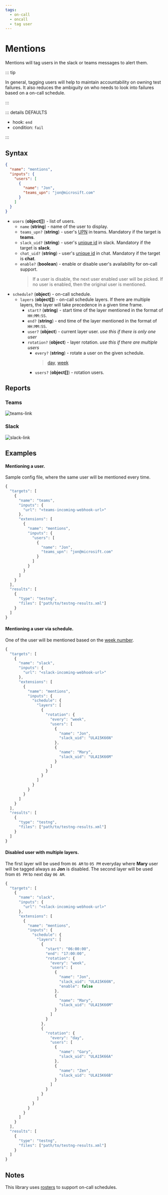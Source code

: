 ```yaml
---
tags:
  - on-call
  - oncall
  - tag user
---
```


# Mentions

Mentions will tag users in the slack or teams messages to alert them.

::: tip

In general, tagging users will help to maintain accountability on owning test failures. It also reduces the ambiguity on who needs to look into failures based on a on-call schedule. 

:::

::: details DEFAULTS

- hook: `end`
- condition: `fail`

:::

## Syntax

```json
{
  "name": "mentions",
  "inputs": {
    "users": [
      {
        "name": "Jon",
        "teams_upn": "jon@microsift.com"
      }
    ]
  }
}
```


- `users` (**object[]**) - list of users.
  - `name` (**string**) - name of the user to display.
  - `teams_upn?` (**string**) - user's [UPN](https://docs.microsoft.com/en-us/azure/active-directory/hybrid/plan-connect-userprincipalname) in teams. Mandatory if the target is **teams**.
  - `slack_uid?` (**string**) - user's [unique id](https://www.workast.com/help/articles/61000165203) in slack. Mandatory if the target is **slack**.
  - `chat_uid?` (**string**) - user's [unique id](https://stackoverflow.com/a/58923385) in chat. Mandatory if the target is **chat**.
  - `enable?` (**boolean**) - enable or disable user's availability for on-call support. 
    > If a user is disable, the next user enabled user will be picked. If no user is enabled, then the original user is mentioned.
- `schedule?` (**object**) - on-call schedule.
  - `layers` (**object[]**) - on-call schedule layers. If there are multiple layers, the layer will take precedence in a given time frame.
    - `start?` (**string**) - start time of the layer mentioned in the format of `HH:MM:SS`.
    - `end?` (**string**) - end time of the layer mentioned in the format of `HH:MM:SS`.
    - `user?` (**object**) - current layer user. *use this if there is only one user*
    - `rotation?` (**object**) - layer rotation. *use this if there are multiple users*
      - `every?` (**string**) - rotate a user on the given schedule.
        > [day](https://www.epochconverter.com/daynumbers), [week](https://www.epochconverter.com/weeknumbers)
      - `users?` (**object[]**) - rotation users.

## Reports

### Teams

![teams-link](../assets/images/teams/teams-mentions.png)

### Slack

![slack-link](../assets/images/slack/slack-mentions.png)

## Examples

#### Mentioning a user.

Sample config file, where the same user will be mentioned every time.

```js {9-19}
{
  "targets": [
    {
      "name": "teams",
      "inputs": {
        "url": "<teams-incoming-webhook-url>"
      },
      "extensions": [
        {
          "name": "mentions",
          "inputs": {
            "users": [
              {
                "name": "Jon",
                "teams_upn": "jon@microsift.com"
              }
            ]
          }   
        }
      ]
    }
  ],
  "results": [
    {
      "type": "testng",
      "files": ["path/to/testng-results.xml"]
    }
  ]
}
```

#### Mentioning a user via schedule.

One of the user will be mentioned based on the [week number](https://www.epochconverter.com/weeknumbers).

```js {9-32}
{
  "targets": [
    {
      "name": "slack",
      "inputs": {
        "url": "<slack-incoming-webhook-url>"
      },
      "extensions": [
        {
          "name": "mentions",
          "inputs": {
            "schedule": {
              "layers": [
                {
                  "rotation": {
                    "every": "week",
                    "users": [
                      {
                        "name": "Jon",
                        "slack_uid": "ULA15K66N"
                      },
                      {
                        "name": "Mary",
                        "slack_uid": "ULA15K66M"
                      }
                    ]
                  }
                }
              ]
            }
          }   
        }
      ]
    }
  ],
  "results": [
    {
      "type": "testng",
      "files": ["path/to/testng-results.xml"]
    }
  ]
}
```

#### Disabled user with multiple layers.

The first layer will be used from `06 AM` to `05 PM` everyday where **Mary** user will be tagged always as **Jon** is disabled. The second layer will be used from `05 PM` to next day `06 AM`.

```js {15-16,23}
{
  "targets": [
    {
      "name": "slack",
      "inputs": {
        "url": "<slack-incoming-webhook-url>"
      },
      "extensions": [
        {
          "name": "mentions",
          "inputs": {
            "schedule": {
              "layers": [
                {
                  "start": "06:00:00",
                  "end": "17:00:00",
                  "rotation": {
                    "every": "week",
                    "users": [
                      {
                        "name": "Jon",
                        "slack_uid": "ULA15K66N",
                        "enable": false
                      },
                      {
                        "name": "Mary",
                        "slack_uid": "ULA15K66M"
                      }
                    ]
                  }
                },
                {
                  "rotation": {
                    "every": "day",
                    "users": [
                      {
                        "name": "Gary",
                        "slack_uid": "ULA15K66A"
                      },
                      {
                        "name": "Zen",
                        "slack_uid": "ULA15K66B"
                      }
                    ]
                  }
                }
              ]
            }
          }   
        }
      ]
    }
  ],
  "results": [
    {
      "type": "testng",
      "files": ["path/to/testng-results.xml"]
    }
  ]
}
```

## Notes

This library uses [rosters](https://github.com/test-results-reporter/rosters) to support on-call schedules.
